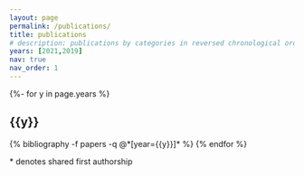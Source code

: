 ```yaml
---
layout: page
permalink: /publications/
title: publications
# description: publications by categories in reversed chronological order. generated by jekyll-scholar.
years: [2021,2019]
nav: true
nav_order: 1
---
```

<!-- _pages/publications.md -->
<div class="publications">

{%- for y in page.years %}
  <h2 class="year">{{y}}</h2>
  {% bibliography -f papers -q @*[year={{y}}]* %}
{% endfor %}

</div>

\* denotes shared first authorship
